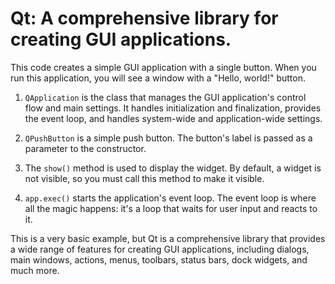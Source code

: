 # Qt: A comprehensive library for creating GUI applications.

This code creates a simple GUI application with a single button. When you run this application, you will see a window with a "Hello, world!" button.

1. `QApplication` is the class that manages the GUI application's control flow and main settings. It handles initialization and finalization, provides the event loop, and handles system-wide and application-wide settings.

2. `QPushButton` is a simple push button. The button's label is passed as a parameter to the constructor.

3. The `show()` method is used to display the widget. By default, a widget is not visible, so you must call this method to make it visible.

4. `app.exec()` starts the application's event loop. The event loop is where all the magic happens: it's a loop that waits for user input and reacts to it.

This is a very basic example, but Qt is a comprehensive library that provides a wide range of features for creating GUI applications, including dialogs, main windows, actions, menus, toolbars, status bars, dock widgets, and much more.

